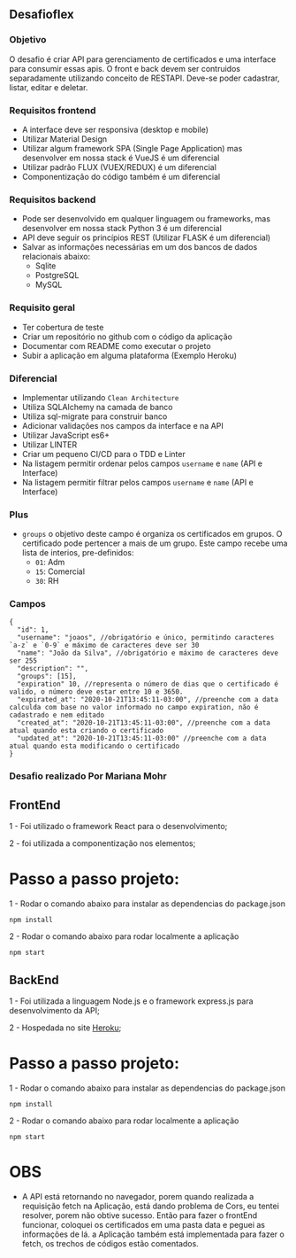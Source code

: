 ## Desafioflex

### Objetivo

O desafio é criar API para gerenciamento de certificados e uma
interface para consumir essas apis. O front e back devem ser contruidos separadamente utilizando conceito de RESTAPI.
Deve-se poder cadastrar, listar, editar e deletar.

### Requisitos frontend

* A interface deve ser responsiva (desktop e mobile)
* Utilizar Material Design
* Utilizar algum framework SPA (Single Page Application) mas desenvolver em nossa stack é VueJS é um diferencial
* Utilizar padrão FLUX (VUEX/REDUX) é um diferencial
* Componentização do código também é um diferencial

### Requisitos backend

* Pode ser desenvolvido em qualquer linguagem ou frameworks, mas desenvolver em nossa stack Python 3 é um diferencial
* API deve seguir os princípios REST (Utilizar FLASK é um diferencial)
* Salvar as informações necessárias em um dos bancos de dados relacionais abaixo:
  * Sqlite
  * PostgreSQL
  * MySQL

### Requisito geral

* Ter cobertura de teste
* Criar um repositório no github com o código da aplicação
* Documentar com README como executar o projeto
* Subir a aplicação em alguma plataforma (Exemplo Heroku)

### Diferencial
* Implementar utilizando `Clean Architecture`
* Utiliza SQLAlchemy na camada de banco
* Utiliza sql-migrate para construir banco
* Adicionar validações nos campos da interface e na API
* Utilizar JavaScript es6+
* Utilizar LINTER
* Criar um pequeno CI/CD para o TDD e Linter
* Na listagem permitir ordenar pelos campos `username` e `name` (API e Interface)
* Na listagem permitir filtrar pelos campos `username` e `name` (API e Interface)

### Plus
* `groups` o objetivo deste campo é organiza os certificados em grupos.
  O certificado pode pertencer a mais de um grupo.
  Este campo recebe uma lista de interios, pre-definidos:
    - `01`: Adm
    - `15`: Comercial
    - `30`: RH

### Campos

```
{
  "id": 1,
  "username": "joaos", //obrigatório e único, permitindo caracteres `a-z` e `0-9` e máximo de caracteres deve ser 30
  "name": "João da Silva", //obrigatório e máximo de caracteres deve ser 255
  "description": "",
  "groups": [15],
  "expiration" 10, //representa o número de dias que o certificado é valido, o número deve estar entre 10 e 3650.
  "expirated_at": "2020-10-21T13:45:11-03:00", //preenche com a data calculda com base no valor informado no campo expiration, não é cadastrado e nem editado
  "created_at": "2020-10-21T13:45:11-03:00", //preenche com a data atual quando esta criando o certificado
  "updated_at": "2020-10-21T13:45:11-03:00" //preenche com a data atual quando esta modificando o certificado
}
```
### Desafio realizado Por Mariana Mohr

## FrontEnd

1 - Foi utilizado o framework React para o desenvolvimento;

2 - foi utilizada a componentização nos elementos;

# Passo a passo projeto:

1 - Rodar o comando abaixo para instalar as dependencias do package.json
```
npm install

```

2 - Rodar o comando abaixo para rodar localmente a aplicação
```
npm start

```

## BackEnd

1 - Foi utilizada a linguagem Node.js e o framework express.js para desenvolvimento da API;

2 - Hospedada no site [Heroku](https://itflex-cerificados.herokuapp.com/certificados);

# Passo a passo projeto:

1 - Rodar o comando abaixo para instalar as dependencias do package.json
```
npm install
```
2 - Rodar o comando abaixo para rodar localmente a aplicação
```
npm start

```

# OBS

* A API está retornando no navegador, porem quando realizada a requisição fetch na Aplicação, está dando problema de Cors, eu tentei resolver, porem não obtive sucesso. Então para fazer o frontEnd funcionar, coloquei os certificados em uma pasta data e peguei as informações de lá. a Aplicação também está implementada para fazer o fetch, os trechos de códigos estão comentados.
  